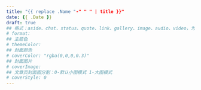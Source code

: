 ```yaml
---
title: "{{ replace .Name "-" " " | title }}"
date: {{ .Date }}
draft: true
## 格式：aside、chat、status、quote、link、gallery、image、audio、video，为空则代表标准格式
# format: 
## 主题色
# themeColor: 
## 封面颜色
# coverColor: "rgba(0,0,0,0.3)"
## 封面图片
# coverImage: 
## 文章页封面图分割：0-默认小图模式 1-大图模式
# coverStyle: 0
---
```


